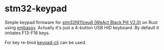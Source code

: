 # stm32-keypad

Simple keypad firmware for [stm32f411ceu6 (WeAct Black Pill V2.0)](https://stm32-base.org/boards/STM32F411CEU6-WeAct-Black-Pill-V2.0) on Rust using [embassy](https://github.com/embassy-rs/embassy). Actually it's just a 4-button USB HID keyboard. By default it imitates F13-F16 keys.

For key re-bind [keypad-cli](https://github.com/vvh413/keypad-cli) can be used.
